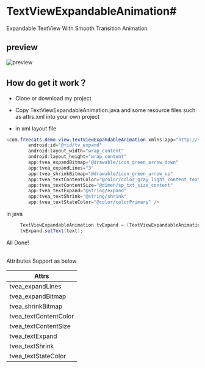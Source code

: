 # TextViewExpandableAnimation#
Expandable TextView With Smooth Transition Animation

## preview ##
![preview](https://github.com/freecats/TextViewExpandableAnimation/blob/master/preview.gif)
## How do get it work？ ##
* Clone or download my project 

* Copy TextViewExpandableAnimation.java and some resource files such as attrs.xml into your own project

* in xml layout file

```java
<com.freecats.demo.view.TextViewExpandableAnimation xmlns:app="http://schemas.android.com/apk/res-auto"
        android:id="@+id/tv_expand"
        android:layout_width="wrap_content"
        android:layout_height="wrap_content"
        app:tvea_expandBitmap="@drawable/icon_green_arrow_down"
        app:tvea_expandLines="3"
        app:tvea_shrinkBitmap="@drawable/icon_green_arrow_up"
        app:tvea_textContentColor="@color/color_gray_light_content_text"
        app:tvea_textContentSize="@dimen/sp_txt_size_content"
        app:tvea_textExpand="@string/expand"
        app:tvea_textShrink="@string/shrink"
        app:tvea_textStateColor="@color/colorPrimary" />
```
   in java
```java
     TextViewExpandableAnimation tvExpand = (TextViewExpandableAnimation) findViewById(R.id.tv_expand);
     tvExpand.setText(text);
```
All Done!

<br>Attributes Support as below

| Attrs         |
| ------------- |
| tvea_expandLines      | 
| tvea_expandBitmap      | 
| tvea_shrinkBitmap      | 
| tvea_textContentColor |
| tvea_textContentSize | 
| tvea_textExpand |
| tvea_textShrink | 
| tvea_textStateColor |

